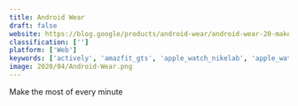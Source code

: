 ```yaml
---
title: Android Wear
draft: false 
website: https://blog.google/products/android-wear/android-wear-20-make-most-every-minute
classification: ['']
platform: ['Web']
keywords: ['actively', 'amazfit_gts', 'apple_watch_nikelab', 'apple_watch_series', 'apple_watch_series_3', 'flicktype', 'garmin_forerunner_935', 'jawbone_up3', 'light_phone', 'mooring', 'moto_360', 'outcast_for_apple_watch', 'powerwatch_x', 'tic_watch_pro', 'viita_watches', 'whoop_strap']
image: 2020/04/Android-Wear.png
---
```

Make the most of every minute